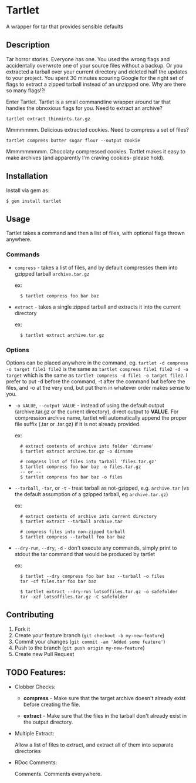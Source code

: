 # Tartlet

A wrapper for tar that provides sensible defaults

## Description

Tar horror stories. Everyone has one. You used the wrong flags and accidentally
overwrote one of your source files without a backup. Or you extracted a tarball
over your current directory and deleted half the updates to your project. You
spent 30 minutes scouring Google for the right set of flags to extract a zipped
tarball instead of an unzipped one. Why are there so many flags!?!

Enter Tartlet. Tartlet is a small commandline wrapper around tar that handles
the obnoxious flags for you. Need to extract an archive?

    tartlet extract thinmints.tar.gz

Mmmmmmm. Delicious extracted cookies. Need to compress a set of files?

    tartlet compress butter sugar flour --output cookie

Mmmmmmmmm. Chocolaty compressed cookies. Tartlet makes it easy to make archives
(and apparently I'm craving cookies- please hold).

## Installation


Install via gem as:

    $ gem install tartlet

## Usage

Tartlet takes a command and then a list of files, with optional flags thrown
anywhere.

### Commands

* `compress` - takes a list of files, and by default compresses them into
gzipped tarball `archive.tar.gz`

    ex:

        $ tartlet compress foo bar baz

* `extract` - takes a single zipped tarball and extracts it into the current
directory

    ex:

        $ tartlet extract archive.tar.gz

### Options

Options can be placed anywhere in the command, eg. `tartlet -d compress -o
target file1 file2` is the same as `tartlet compress file1 file2 -d -o target`
which is the same as `tartlet compress -d file1 -o target file2`. I prefer to
put -d before the command, -t after the command but before the files, and -o at
the very end, but put them in whatever order makes sense to you.

* `-o VALUE`, `--output VALUE` - instead of using the default output
(archive.tar.gz or the current directory), direct output to **VALUE**. For
compression archive name, tartlet will automatically append the proper file
suffix (.tar or .tar.gz) if it is not already provided.

    ex:

        # extract contents of archive into folder 'dirname'
        $ tartlet extract archive.tar.gz -o dirname

        # compress list of files into tarball 'files.tar.gz'
        $ tartlet compress foo bar baz -o files.tar.gz
        -- or --
        $ tartlet compress foo bar baz -o files

* `--tarball`, `-tar`, or `-t` - treat tarball as not-gzipped, e.g.
`archive.tar` (vs the default assumption of a gzipped tarball, eg
`archive.tar.gz`)

    ex:

        # extract contents of archive into current directory
        $ tartlet extract --tarball archive.tar

        # compress files into non-zipped tarball
        $ tartlet compress --tarball foo bar baz

* `--dry-run`, `--dry`, `-d` - don't execute any commands, simply print to
stdout the tar command that would be produced by tartlet

    ex:

        $ tartlet --dry compress foo bar baz --tarball -o files
        tar -cf files.tar foo bar baz

        $ tartlet extract --dry-run lotsoffiles.tar.gz -o safefolder
        tar -xzf lotsoffiles.tar.gz -C safefolder

## Contributing

1. Fork it
2. Create your feature branch (`git checkout -b my-new-feature`)
3. Commit your changes (`git commit -am 'Added some feature'`)
4. Push to the branch (`git push origin my-new-feature`)
5. Create new Pull Request

## TODO Features:

* Clobber Checks:

	* **compress** - Make sure that the target archive doesn't already exist
	  before creating the file.
	
	* **extract** - Make sure that the files in the tarball don't already exist
	  in the output directory.

* Multiple Extract:

	Allow a list of files to extract, and extract all of them into separate
	directories

* RDoc Comments:

	Comments. Comments everywhere.
